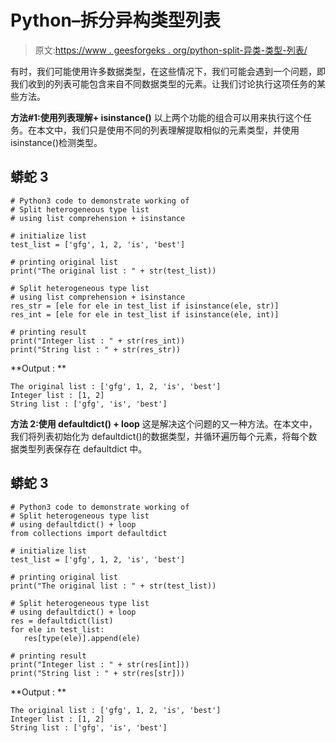 # Python–拆分异构类型列表

> 原文:[https://www . geesforgeks . org/python-split-异类-类型-列表/](https://www.geeksforgeeks.org/python-split-heterogeneous-type-list/)

有时，我们可能使用许多数据类型，在这些情况下，我们可能会遇到一个问题，即我们收到的列表可能包含来自不同数据类型的元素。让我们讨论执行这项任务的某些方法。

**方法#1:使用列表理解+ isinstance()**
以上两个功能的组合可以用来执行这个任务。在本文中，我们只是使用不同的列表理解提取相似的元素类型，并使用 isinstance()检测类型。

## 蟒蛇 3

```
# Python3 code to demonstrate working of
# Split heterogeneous type list
# using list comprehension + isinstance

# initialize list
test_list = ['gfg', 1, 2, 'is', 'best']

# printing original list
print("The original list : " + str(test_list))

# Split heterogeneous type list
# using list comprehension + isinstance
res_str = [ele for ele in test_list if isinstance(ele, str)]
res_int = [ele for ele in test_list if isinstance(ele, int)]

# printing result
print("Integer list : " + str(res_int))
print("String list : " + str(res_str))
```

**Output : **

```
The original list : ['gfg', 1, 2, 'is', 'best']
Integer list : [1, 2]
String list : ['gfg', 'is', 'best']
```

**方法 2:使用 defaultdict() + loop**
这是解决这个问题的又一种方法。在本文中，我们将列表初始化为 defaultdict()的数据类型，并循环遍历每个元素，将每个数据类型列表保存在 defaultdict 中。

## 蟒蛇 3

```
# Python3 code to demonstrate working of
# Split heterogeneous type list
# using defaultdict() + loop
from collections import defaultdict

# initialize list
test_list = ['gfg', 1, 2, 'is', 'best']

# printing original list
print("The original list : " + str(test_list))

# Split heterogeneous type list
# using defaultdict() + loop
res = defaultdict(list)
for ele in test_list:
   res[type(ele)].append(ele)

# printing result
print("Integer list : " + str(res[int]))
print("String list : " + str(res[str]))
```

**Output : **

```
The original list : ['gfg', 1, 2, 'is', 'best']
Integer list : [1, 2]
String list : ['gfg', 'is', 'best']
```
